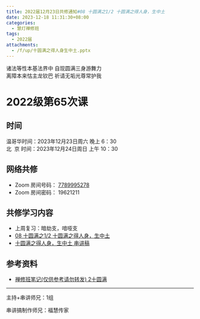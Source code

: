 ```yaml
---
title: 2022届12月23日共修通知#08 十圆满之1/2 十圆满之得人身，生中土
date: 2023-12-18 11:31:30+08:00
categories:
  - 慧灯禅修班
tags:
  - 2022届
attachments:
  - /f/up/十圆满之得人身生中土.pptx
---
```

诸法等性本基法界中 自现圆满三身游舞力\
离障本来怙主龙钦巴 祈请无垢光尊常护我

# 2022级第65次课

## 时间

温哥华时间：2023年12月23日周六 晚上 6：30\
北  京 时间：2023年12月24日周日 上午 10：30

## 网络共修

* Zoom 房间号码： [7789995278](https://us02web.zoom.us/j/7789995278?pwd=VjZmbWJFY2k2K0E5RVB2cTNIQmhqUT09)
* Zoom 房间密码： 19621211

## 共修学习内容

* 上周复习：暗劫支，喑哑支
* [08 十圆满之1/2
十圆满之得人身，生中土](https://www.huidengchanxiu.net/4jx/1xm/08)
* [十圆满之得人身，生中土 串讲稿](/f/up/十圆满之得人身生中土.pptx)


## 参考资料

* [禅修班笔记(仅供参考请勿转发) 2十圆满](https://bj.cxb123.cc/1xm/2-shi-yuan-man/)

- - -


主持+串讲师兄：1组

串讲搞制作师兄：福慧传家
